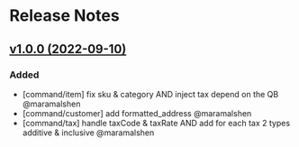 # Release Notes

## [v1.0.0 (2022-09-10)](https://github.com/Repzo/repzo-quickbooks.git)

### Added

- [command/item] fix sku & category AND inject tax depend on the QB @maramalshen
- [command/customer] add formatted_address @maramalshen
- [command/tax] handle taxCode & taxRate AND add for each tax 2 types additive & inclusive @maramalshen
